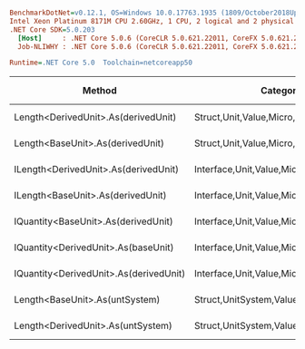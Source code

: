 ``` ini

BenchmarkDotNet=v0.12.1, OS=Windows 10.0.17763.1935 (1809/October2018Update/Redstone5)
Intel Xeon Platinum 8171M CPU 2.60GHz, 1 CPU, 2 logical and 2 physical cores
.NET Core SDK=5.0.203
  [Host]     : .NET Core 5.0.6 (CoreCLR 5.0.621.22011, CoreFX 5.0.621.22011), X64 RyuJIT
  Job-NLIWHY : .NET Core 5.0.6 (CoreCLR 5.0.621.22011, CoreFX 5.0.621.22011), X64 RyuJIT

Runtime=.NET Core 5.0  Toolchain=netcoreapp50  

```
|                                 Method |                               Categories |      Mean |    Error |   StdDev |   StdErr |       Min |       Max |    Median | Ratio | MannWhitney(5%) | RatioSD |  Gen 0 | Gen 1 | Gen 2 | Allocated |
|--------------------------------------- |----------------------------------------- |----------:|---------:|---------:|---------:|----------:|----------:|----------:|------:|---------------- |--------:|-------:|------:|------:|----------:|
|    Length&lt;DerivedUnit&gt;.As(derivedUnit) |       Struct,Unit,Value,Micro,Conversion |  16.50 ns | 0.262 ns | 0.232 ns | 0.062 ns |  16.21 ns |  16.89 ns |  16.45 ns |  0.98 |            Same |    0.02 |      - |     - |     - |         - |
|       Length&lt;BaseUnit&gt;.As(derivedUnit) |       Struct,Unit,Value,Micro,Conversion |  16.76 ns | 0.144 ns | 0.135 ns | 0.035 ns |  16.58 ns |  17.02 ns |  16.76 ns |  1.00 |            Base |    0.00 |      - |     - |     - |         - |
|   ILength&lt;DerivedUnit&gt;.As(derivedUnit) |    Interface,Unit,Value,Micro,Conversion |  19.03 ns | 0.280 ns | 0.262 ns | 0.068 ns |  18.56 ns |  19.57 ns |  19.05 ns |  1.14 |          Slower |    0.02 |      - |     - |     - |         - |
|      ILength&lt;BaseUnit&gt;.As(derivedUnit) |    Interface,Unit,Value,Micro,Conversion |  19.41 ns | 0.194 ns | 0.162 ns | 0.045 ns |  19.07 ns |  19.58 ns |  19.44 ns |  1.16 |          Slower |    0.01 |      - |     - |     - |         - |
|    IQuantity&lt;BaseUnit&gt;.As(derivedUnit) |    Interface,Unit,Value,Micro,Conversion |  83.53 ns | 1.317 ns | 1.232 ns | 0.318 ns |  81.78 ns |  85.65 ns |  83.28 ns |  4.98 |          Slower |    0.08 |      - |     - |     - |         - |
|    IQuantity&lt;DerivedUnit&gt;.As(baseUnit) |    Interface,Unit,Value,Micro,Conversion |  87.68 ns | 1.750 ns | 2.276 ns | 0.465 ns |  84.94 ns |  92.87 ns |  86.72 ns |  5.30 |          Slower |    0.13 |      - |     - |     - |         - |
| IQuantity&lt;DerivedUnit&gt;.As(derivedUnit) |    Interface,Unit,Value,Micro,Conversion | 105.95 ns | 1.356 ns | 1.202 ns | 0.321 ns | 103.30 ns | 107.64 ns | 106.05 ns |  6.32 |          Slower |    0.09 |      - |     - |     - |         - |
|         Length&lt;BaseUnit&gt;.As(untSystem) | Struct,UnitSystem,Value,Micro,Conversion | 377.72 ns | 4.376 ns | 3.880 ns | 1.037 ns | 370.92 ns | 383.94 ns | 377.98 ns | 22.52 |          Slower |    0.21 | 0.0102 |     - |     - |     192 B |
|      Length&lt;DerivedUnit&gt;.As(untSystem) | Struct,UnitSystem,Value,Micro,Conversion | 386.30 ns | 4.885 ns | 3.814 ns | 1.101 ns | 380.01 ns | 392.02 ns | 386.27 ns | 22.99 |          Slower |    0.18 | 0.0099 |     - |     - |     192 B |

